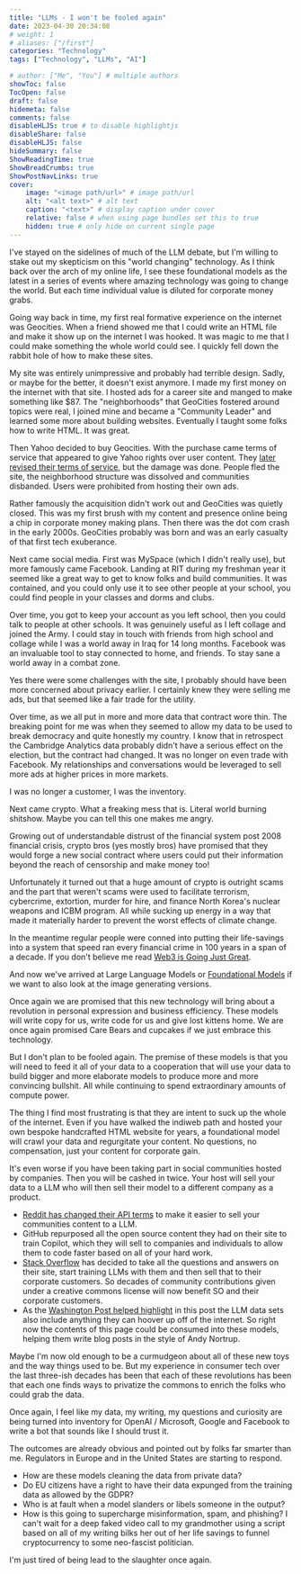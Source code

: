 ```yaml
---
title: "LLMs - I won't be fooled again"
date: 2023-04-30 20:34:08
# weight: 1
# aliases: ["/first"]
categories: "Technology"
tags: ["Technology", "LLMs", "AI"]

# author: ["Me", "You"] # multiple authors
showToc: false
TocOpen: false
draft: false
hidemeta: false
comments: false
disableHLJS: true # to disable highlightjs
disableShare: false
disableHLJS: false
hideSummary: false
ShowReadingTime: true
ShowBreadCrumbs: true
ShowPostNavLinks: true
cover:
    image: "<image path/url>" # image path/url
    alt: "<alt text>" # alt text
    caption: "<text>" # display caption under cover
    relative: false # when using page bundles set this to true
    hidden: true # only hide on current single page
---
```

I've stayed on the sidelines of much of the LLM debate, but I'm willing to stake out my skepticism on this "world changing" technology. As I think back over the arch of my online life, I see these foundational models as the latest in a series of events where amazing technology was going to change the world. But each time individual value is diluted for corporate money grabs.

Going way back in time, my first real formative experience on the internet was Geocities.  When a friend showed me that I could write an HTML file and make it show up on the internet I was hooked.  It was magic to me that I could make something the whole world could see.  I quickly fell down the rabbit hole of how to make these sites. 

My site was entirely unimpressive and probably had terrible design.  Sadly, or maybe for the better, it doesn't exist anymore. I made my first money on the internet with that site.  I hosted ads for a career site and manged to make something like $87. The "neighborhoods" that GeoCities fostered around topics were real, I joined mine and became a "Community Leader" and learned some more about building websites. Eventually I taught some folks how to write HTML. It was great. 

Then Yahoo decided to buy Geocities. With the purchase came terms of service that appeared to give Yahoo rights over user content. They [later revised their terms of service](https://www.zdnet.com/article/geocities-yahoo-boycott-ends/), but the damage was done. People fled the site, the neighborhood structure was dissolved and communities disbanded. Users were prohibited from hosting their own ads.  

Rather famously the acquisition didn't work out and GeoCities was quietly closed.  This was my first brush with my content and presence online being a chip in corporate money making plans.  Then there was the dot com crash in the early 2000s. GeoCities probably was born and was an early casualty of that first tech exuberance. 

Next came social media. First was MySpace (which I didn't really use), but more famously came Facebook.  Landing at RIT during my freshman year it seemed like a great way to get to know folks and build communities. It was contained, and you could only use it to see other people at your school, you could find people in your classes and dorms and clubs. 

Over time, you got to keep your account as you left school, then you could talk to people at other schools. It was genuinely useful as I left collage and joined the Army.  I could stay in touch with friends from high school and collage while I was a world away in Iraq for 14 long months. Facebook was an invaluable tool to stay connected to home, and friends. To stay sane a world away in a combat zone.

Yes there were some challenges with the site, I probably should have been more concerned about privacy earlier. I certainly knew they were selling me ads, but that seemed like a fair trade for the utility.  

Over time, as we all put in more and more data that contract wore thin.  The breaking point for me was when they seemed to allow my data to be used to break democracy and quite honestly my country. I know that in retrospect the Cambridge Analytics data probably didn't have a serious effect on the election, but the contract had changed.  It was no longer on even trade with Facebook.  My relationships and conversations would be leveraged to sell more ads at higher prices in more markets. 

I was no longer a customer, I was the inventory. 

Next came crypto. What a freaking mess that is.  Literal world burning shitshow.  Maybe you can tell this one makes me angry.  

Growing out of understandable distrust of the financial system post 2008 financial crisis, crypto bros (yes mostly bros) have promised that they would forge a new social contract where users could put their information beyond the reach of censorship and make money too! 

Unfortunately it turned out that a huge amount of crypto is outright scams and the part that weren't scams were used to facilitate terrorism, cybercrime, extortion, murder for hire, and finance North Korea's nuclear weapons and ICBM program. All while sucking up energy in a way that made it materially harder to prevent the worst effects of climate change.

In the meantime regular people were conned into putting their life-savings into a system that speed ran every financial crime in 100 years in a span of a decade.  If you don't believe me read [Web3 is Going Just Great](https://web3isgoinggreat.com/). 

And now we've arrived at Large Language Models or [Foundational Models](https://en.wikipedia.org/wiki/Foundation_models) if we want to also look at the image generating versions. 

Once again we are promised that this new technology will bring about a revolution in personal expression and business efficiency. These models will write copy for us, write code for us and give lost kittens home. We are once again promised Care Bears and cupcakes if we just embrace this technology.  

But I don't plan to be fooled again. The premise of these models is that you will need to feed it all of your data to a cooperation that will use your data to build bigger and more elaborate models to produce more and more convincing bullshit.  All while continuing to spend extraordinary amounts of compute power. 

The thing I find most frustrating is that they are intent to suck up the whole of the internet.  Even if you have walked the indiweb path and hosted your own bespoke handcrafted HTML website for years, a foundational model will crawl your data and regurgitate your content. No questions, no compensation, just your content for corporate gain. 

It's even worse if you have been taking part in social communities hosted by companies. Then you will be cashed in twice.  Your host will sell your data to a LLM who will then sell their model to a different company as a product.  

* [Reddit has changed their API terms](https://www.theverge.com/2023/4/18/23688463/reddit-developer-api-terms-change-monetization-ai) to make it easier to sell your communities content to a LLM.
* GitHub repurposed all the open source content they had on their site to train Copilot, which they will sell to companies and individuals to allow them to code faster based on all of your hard work. 
* [Stack Overflow](https://stackoverflow.blog/2023/04/17/community-is-the-future-of-ai/) has decided to take all the questions and answers on their site, start training LLMs with them and then sell that to their corporate customers.  So decades of community contributions given under a creative commons license will now benefit SO and their corporate customers. 
* As the [Washington Post helped highlight](https://www.washingtonpost.com/technology/interactive/2023/ai-chatbot-learning/) in this post the LLM data sets also include anything they can hoover up off of the internet. So right now the contents of this page could be consumed into these models, helping them write blog posts in the style of Andy Nortrup.

Maybe I'm now old enough to be a curmudgeon about all of these new toys and the way things used to be.  But my experience in consumer tech over the last three-ish decades has been that each of these revolutions has been that each one finds ways to privatize the commons to enrich the folks who could grab the data.  

Once again, I feel like my data, my writing, my questions and curiosity are being turned into inventory for OpenAI / Microsoft, Google and Facebook to write a bot that sounds like I should trust it.  

The outcomes are already obvious and pointed out by folks far smarter than me.  Regulators in Europe and in the United States are starting to respond.  

* How are these models cleaning the data from private data?
* Do EU citizens have a right to have their data expunged from the training data as allowed by the GDPR?
* Who is at fault when a model slanders or libels someone in the output?
* How is this going to supercharge misinformation, spam, and phishing? I can't wait for a deep faked video call to my grandmother using a script based on all of my writing bilks her out of her life savings to funnel cryptocurrency to some neo-fascist politician. 

I'm just tired of being lead to the slaughter once again. 

